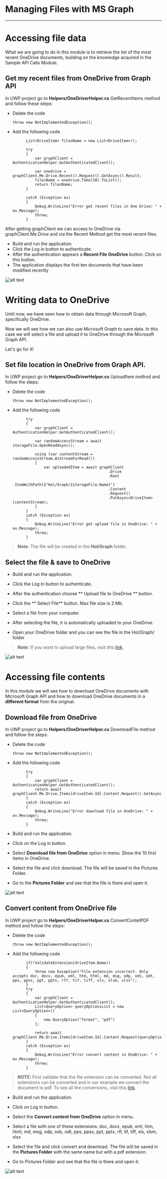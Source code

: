 # Managing Files with MS Graph

----------
# Accessing file data

What we are going to do in this module is to retrieve the list of the most recent OneDrive documents, building on the knowledge acquired in the Sample API Calls Module.


## Get my recent files from OneDrive from Graph API

In UWP project go to **Helpers/OneDriverHelper.cs** GetRecentItems method and follow these steps:

- Delete the code

	`throw new NotImplementedException();`

- Add the following code

         	List<DriveItem> filesName = new List<DriveItem>();

            try
            {
                var graphClient = AuthenticationHelper.GetAuthenticatedClient();

                var onedrive = graphClient.Me.Drive.Recent().Request().GetAsync().Result;
                filesName = onedrive.Take(10).ToList();
                return filesName;
            }

            catch (Exception ex)
            {
                Debug.WriteLine("Error get recent files in One Drive: " + ex.Message);
                throw;
            }

After getting graphClient we can access to OneDrive via graphClient.Me.Drive and via the Recent Method get the most recent files.


- Build and run the application.
- Click the Log in button to authenticate.
- After the authentication appears a **Recent File OneDrive** button. Click on this button.
- The application displays the first ten documents that have been modified recently

![alt text](../media/RecentFiles.png) 

# Writing data to OneDrive
Until now, we have seen how to obtain data through Microsoft Graph, specifically OneDrive.

Now we will see how we can also use Microsoft Graph to save data. In this case we will select a file and upload it to OneDrive through the Microsoft Graph API.

Let's go for it!

## Set file location in OneDrive from Graph API.

In UWP project go to **Helpers/OneDriverHelper.cs** UploadItem method and follow the steps:

- Delete the code

	`throw new NotImplementedException();`

- Add the following code

            try
            {
                var graphClient = AuthenticationHelper.GetAuthenticatedClient();

                var randomAccessStream = await storageFile.OpenReadAsync();
                
                using (var contentStream = randomAccessStream.AsStreamForRead())
                {
                    var uploadedItem = await graphClient
                                                 .Drive
                                                 .Root
                                                 .ItemWithPath($"Hol/Graph/{storageFile.Name}")
                                                 .Content
                                                 .Request()
                                                 .PutAsync<DriveItem>(contentStream);
                }
            }
            catch (Exception ex)
            {
                Debug.WriteLine("Error get upload file in OneDrive: " + ex.Message);
                throw;
            }


> **Note:** The file will be created in the **Hol/Graph** folder. 


## Select the file & save to OneDrive

- Build and run the application.

- Click the Log In button to authenticate.

- After the authentication choose ** Upload file to OneDrive ** button.

- Click the ** Select File** button. Max file size is 2 Mb.

- Select a file from your computer.

- After selecting the file, it is automatically uploaded to your OneDrive.

- Open your OneDrive folder and you can see the file in the Hol/Graph/ folder

> **Note:** If you want to upload large files, visit this [link](https://docs.microsoft.com/en-us/onedrive/developer/rest-api/api/driveitem_createuploadsession).

![alt text](../media/UploadFileOD.png) 

# Accessing file contents

In this module we will see how to download OneDrive documents with Microsoft Graph API and how to download OneDrive documents in a **different format** from the original.

## Download file from OneDrive

In UWP project go to **Helpers/OneDriverHelper.cs** DownloadFile method and follow the steps:

- Delete the code

	`throw new NotImplementedException();`

- Add the following code

          	try
            {
                var graphClient = AuthenticationHelper.GetAuthenticatedClient();                
                return await graphClient.Me.Drive.Items[driveItem.Id].Content.Request().GetAsync();
            }
            catch (Exception ex)
            {
                Debug.WriteLine("Error download file in OneDrive: " + ex.Message);
                throw;
            }

- Build and run the application.

- Click on the Log in button.

- Select **Download file from OneDrive** option in menu. Show the 10 first items in OneDrive.

- Select the file and click download. The file will be saved in the Pictures Folder.

- Go to the **Pictures Folder** and see that the file is there and open it.

![alt text](../media/DownloadFile.png) 

## Convert content from OneDrive file

In UWP project go to **Helpers/OneDriverHelper.cs** ConvertContetPDF method and follow the steps:

- Delete the code

	`throw new NotImplementedException();`

- Add the following code

            if(!ValidateExtension(driveItem.Name))
            {
                throw new Exception("File extension incorrect. Only accepts doc, docx, epub, eml, htm, html, md, msg, odp, ods, odt, pps, ppsx, ppt, pptx, rtf, tif, tiff, xls, xlsm, xlsx");
            }
            try
            {
                var graphClient = AuthenticationHelper.GetAuthenticatedClient();
                List<QueryOption> queryOptionsList = new List<QueryOption>()
                {
                    new QueryOption("format", "pdf")
                };                

                return await graphClient.Me.Drive.Items[driveItem.Id].Content.Request(queryOptionsList).GetAsync();
            }
            catch (Exception ex)
            {
                Debug.WriteLine("Error convert content in OneDrive: " + ex.Message);
                throw;
            }



> **NOTE:** First validate that the file extension can be converted. Not all extensions can be converted and in our example we convert the document to pdf. To see all the conversions, visit this [link](https://docs.microsoft.com/en-us/onedrive/developer/rest-api/api/driveitem_get_content_format).

- Build and run the application.

- Click on Log in button.

- Select the **Convert content from OneDrive** option in menu.

- Select a file with one of these extensions: doc, docx, epub, eml, htm, html, md, msg, odp, ods, odt, pps, ppsx, ppt, pptx, rtf, tif, tiff, xls, xlsm, xlsx

- Select the file and click convert and download. The file will be saved in the **Pictures Folder** with the same name but with a pdf extension.

- Go to Pictures Folder and see that the file is there and open it.

![alt text](../media/ConvertFile.png) 
